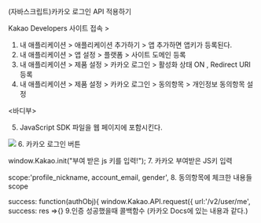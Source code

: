 (자바스크립트)카카오 로그인 API 적용하기

Kakao Developers 사이트 접속 >
1. 내 애플리케이션 > 애플리케이션 추가하기 > 앱 추가하면 앱키가 등록된다.
2. 내 애플리케이션 > 앱 설정 > 플랫폼 > 사이트 도메인 등록
3. 내 애플리케이션 > 제품 설정 > 카카오 로그인 > 활성화 상태 ON , Redirect URI 등록
4. 내 애플리케이션 > 제품 설정 > 카카오 로그인 > 동의항목 > 개인정보 동의항목 설정

<바디부>
<script src="https:/developers.kakao.com/sdk/js/kakao.js"></script>
5. JavaScript SDK 파일을 웹 페이지에 포함시킨다.

<a href="javascript:kakaoLogin();"><img src="https://developers.kakao.com/tool/resource/static/img/button/login/full/ko/kakao_login_medium_narrow.png"></a>
6. 카카오 로그인 버튼

window.Kakao.init("부여 받은 js 키를 입력!");
7. 카카오 부여받은 JS키 입력

scope:'profile_nickname, account_email, gender',
8. 동의항목에 체크한 내용들 scope

success: function(authObj){
window.Kakao.API.request({
url:'/v2/user/me',
success: res =>{}
 9.인증 성공했을때 콜백함수 (카카오 Docs에 있는 내용과 같다.)

            
            
